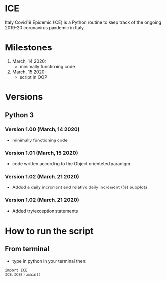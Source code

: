 # ICE
Italy Covid19 Epidemic (ICE) is a Python routine to keep track of the ongoing 2019-20 coronavirus pandemic in Italy.

# Milestones
1. March, 14 2020:
   - minimally functioning code
2. March, 15 2020:
   - script in OOP

# Versions
## Python 3
### Version 1.00 (March, 14 2020)
- minimally functioning code
### Version 1.01 (March, 15 2020)
- code written according to the Object orienteted paradigm
### Version 1.02 (March, 21 2020)
- Added a daily increment and relative daily increment (%) subplots
### Version 1.02 (March, 21 2020)
- Added try/exception statements

# How to run the script
## From terminal
- type in python in your terminal then:
```
import ICE
ICE.ICE().main()
```
